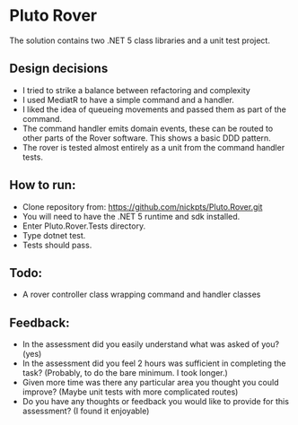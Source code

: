 # Pluto Rover 

The solution contains two .NET 5 class libraries and a unit test project.

## Design decisions
- I tried to strike a balance between refactoring and complexity
- I used MediatR to have a simple command and a handler.
- I liked the idea of queueing movements and passed them as part of the command.
- The command handler emits domain events, these can be routed to other parts of the Rover software. This shows a basic DDD pattern.
- The rover is tested almost entirely as a unit from the command handler tests.

## How to run:
* Clone repository from: https://github.com/nickpts/Pluto.Rover.git
* You will need to have the .NET 5 runtime and sdk installed. 
* Enter Pluto.Rover.Tests directory.
* Type dotnet test. 
* Tests should pass.

## Todo:
* A rover controller class wrapping command and handler classes

## Feedback:
* In the assessment did you easily understand what was asked of you? (yes)
* In the assessment did you feel 2 hours was sufficient in completing the task? (Probably, to do the bare minimum. I took longer.)
* Given more time was there any particular area you thought you could improve? (Maybe unit tests with more complicated routes)
* Do you have any thoughts or feedback you would like to provide for this assessment? (I found it enjoyable)
